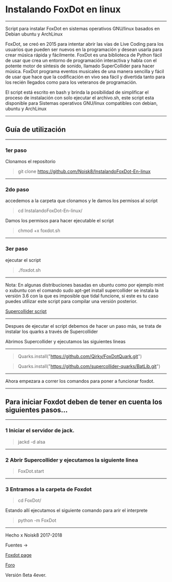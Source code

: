 # Instalando FoxDot en linux
____________________________________________________________________________________
Script para instalar FoxDot en sistemas operativos GNU/linux basados en Debian ubuntu y ArchLinux

FoxDot, se creó en 2015 para intentar abrir las vías de Live Coding para los usuarios que pueden ser nuevos en la programación y desean usarla para crear música rápida y fácilmente. FoxDot es una biblioteca de Python fácil de usar que crea un entorno de programación interactiva y habla con el potente motor de síntesis de sonido, llamado SuperCollider para hacer música. FoxDot programa eventos musicales de una manera sencilla y fácil de usar que hace que la codificación en vivo sea fácil y divertida tanto para los recién llegados como para los veteranos de programación. 


El script está escrito en bash y brinda la posibilidad de simplificar el proceso de instalación con solo ejecutar el archivo.sh, este script esta disponible para Sistemas operativos GNU/linux compatibles con debian, ubuntu y ArchLinux

***

## Guía de utilización 

***

### 1er paso

Clonamos el repositorio

> git clone https://github.com/Noisk8/InstalandoFoxDot-En-linux

***
### 2do paso 

accedemos a la carpeta que clonamos y le damos los permisos al script 

> cd InstalandoFoxDot-En-linux/

Damos los permisos para hacer ejecutable el script

> chmod +x foxdot.sh

***
### 3er paso 

ejecutar el script
> ./foxdot.sh

***
Nota: En algunas distribuciones basadas en ubuntu como por ejemplo mint o xubuntu con el comando sudo apt-get install supercollider 
se instala la versión 3.6 con la que es imposible que tidal funcione, si este es tu caso puedes utilizar este script para compilar una versión posterior.

[Supercollider script](https://noiskate.hotglue.me/?Sc/)

***

Despues de ejecutar el script debemos de hacer un paso más, se trata de instalar los quarks a través de Supercollider

Abrimos Supercollider   y ejecutamos las siguientes lineas 

***

> Quarks.install("https://github.com/Qirky/FoxDotQuark.git")

> Quarks.install("https://github.com/supercollider-quarks/BatLib.git")

***

Ahora empezara a correr los comandos para poner a funcionar foxdot.
***

 ## Para iniciar Foxdot deben de tener en cuenta los siguientes pasos...
 
 ***
 ### 1 Iniciar el servidor de jack.
 
 > jackd -d alsa 
 
 ***
 ### 2 Abrir Supercollider y ejecutamos la siguiente linea 
 
 > FoxDot.start
 
 ***
 
### 3 Entramos a la carpeta de Foxdot 
 
 > cd FoxDot/
 
 Estando allí ejecutamos el siguiente comando para arir el interprete 
 
 > python -m FoxDot

***

Hecho x Noisk8 2017-2018

Fuentes → 

[Foxdot page](http://foxdot.org/installation/)

[Foro](https://github.com/supercollider/supercollider/wiki/Installing-SuperCollider-from-source-on-Ubuntu)
  


Versión ßeta 4ever.
